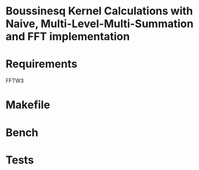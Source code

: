 # Boussinesq Kernel Calculations with Naive, Multi-Level-Multi-Summation and FFT implementation #

# Requirements #

FFTW3 

# Makefile #

# Bench #

# Tests #
